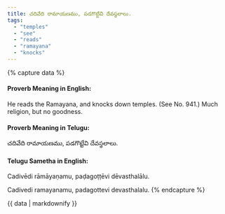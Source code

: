 ```yaml
---
title: చదివేది రామాయణము, పడగొట్టేవి దేవస్థలాలు.
tags:
  - "temples"
  - "see"
  - "reads"
  - "ramayana"
  - "knocks"
---
```


{% capture data %}
#### Proverb Meaning in English:
He reads the Ramayana, and knocks down temples.
(See No. 941.)
Much religion, but no goodness.

#### Proverb Meaning in Telugu:
చదివేది రామాయణము, పడగొట్టేవి దేవస్థలాలు.

#### Telugu Sametha in English:
Cadivēdi rāmāyaṇamu, paḍagoṭṭēvi dēvasthalālu.

Cadivedi ramayanamu, padagottevi devasthalalu.
{% endcapture %}

{{ data | markdownify }}

